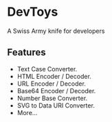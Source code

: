 # DevToys

A Swiss Army knife for developers

## Features

- Text Case Converter.
- HTML Encoder / Decoder.
- URL Encoder / Decoder.
- Base64 Encoder / Decoder.
- Number Base Converter.
- SVG to Data URI Converter.
- More...
